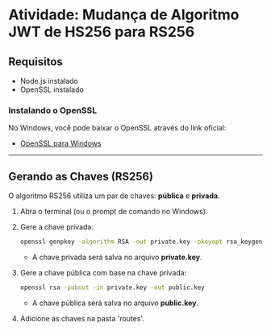 # Atividade: Mudança de Algoritmo JWT de HS256 para RS256

## Requisitos

* Node.js instalado
* OpenSSL instalado

### Instalando o OpenSSL

No Windows, você pode baixar o OpenSSL através do link oficial:

* [OpenSSL para Windows](https://openssl-library.org/source/)

---

## Gerando as Chaves (RS256)

O algoritmo RS256 utiliza um par de chaves: **pública** e **privada**.

1. Abra o terminal (ou o prompt de comando no Windows).

2. Gere a chave privada:

   ```bash
   openssl genpkey -algorithm RSA -out private.key -pkeyopt rsa_keygen_bits:2048
   ```

   * A chave privada será salva no arquivo **private.key**.

3. Gere a chave pública com base na chave privada:

   ```bash
   openssl rsa -pubout -in private.key -out public.key
   ```

   * A chave pública será salva no arquivo **public.key**.
4. Adicione as chaves na pasta 'routes'.
